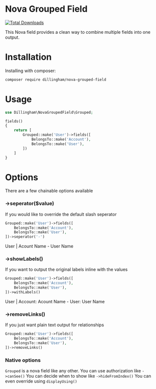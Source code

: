 # Nova Grouped Field

[![Total Downloads](https://img.shields.io/packagist/dt/dillingham/nova-grouped-field.svg?style=flat-square)](https://packagist.org/packages/dillingham/nova-grouped-field)

This Nova field provides a clean way to combine multiple fields into one output.

# Installation

Installing with composer:

```bash
composer require dillingham/nova-grouped-field
```

# Usage

```php
use Dillingham\NovaGroupedField\Grouped;
```
```php
fields()
{
    return [
        Grouped::make('User')->fields([
            BelongsTo::make('Account'),
            BelongsTo::make('User'),
        ])
    ]
}
```

# Options

There are a few chainable options available

### ->seperator($value)

If you would like to override the default slash seperator

```php
Grouped::make('User')->fields([
    BelongsTo::make('Account'),
    BelongsTo::make('User'),
])->seperator('-')
```
User | Acount Name - User Name

### ->showLabels()

If you want to output the original labels inline with the values

```php
Grouped::make('User')->fields([
    BelongsTo::make('Account'),
    BelongsTo::make('User'),
])->withLabels()
```

User | Account: Acount Name - User: User Name

### ->removeLinks()

If you just want plain text output for relationships

```php
Grouped::make('User')->fields([
    BelongsTo::make('Account'),
    BelongsTo::make('User'),
])->removeLinks()
```

### Native options

`Grouped` is a nova field like any other.
You can use authorization like `->canSee()`
You can decide when to show like `->hideFromIndex()`
You can even override using `displayUsing()`
